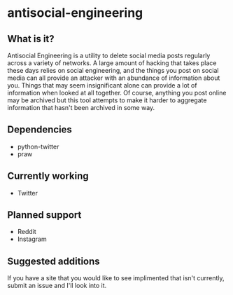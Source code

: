 # antisocial-engineering

## What is it?
Antisocial Engineering is a utility to delete social media posts regularly across a variety of networks. A large amount of hacking that takes place these days relies on social engineering, and the things you post on social media can all provide an attacker with an abundance of information about you. Things that may seem insignificant alone can provide a lot of information when looked at all together. Of course, anything you post online may be archived but this tool attempts to make it harder to aggregate information that hasn't been archived in some way.

## Dependencies
* python-twitter
* praw

## Currently working
* Twitter

## Planned support
* Reddit
* Instagram

## Suggested additions
If you have a site that you would like to see implimented that isn't currently, submit an issue and I'll look into it.
